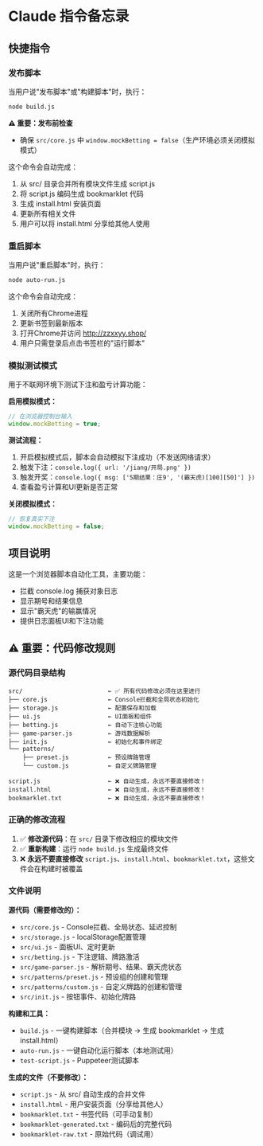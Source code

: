 # Claude 指令备忘录

## 快捷指令

### 发布脚本
当用户说"发布脚本"或"构建脚本"时，执行：
```bash
node build.js
```

**⚠️ 重要：发布前检查**
- 确保 `src/core.js` 中 `window.mockBetting = false`（生产环境必须关闭模拟模式）

这个命令会自动完成：
1. 从 src/ 目录合并所有模块文件生成 script.js
2. 将 script.js 编码生成 bookmarklet 代码
3. 生成 install.html 安装页面
4. 更新所有相关文件
5. 用户可以将 install.html 分享给其他人使用

### 重启脚本
当用户说"重启脚本"时，执行：
```bash
node auto-run.js
```

这个命令会自动完成：
1. 关闭所有Chrome进程
2. 更新书签到最新版本
3. 打开Chrome并访问 http://zzxxyy.shop/
4. 用户只需登录后点击书签栏的"运行脚本"

### 模拟测试模式
用于不联网环境下测试下注和盈亏计算功能：

**启用模拟模式：**
```javascript
// 在浏览器控制台输入
window.mockBetting = true;
```

**测试流程：**
1. 开启模拟模式后，脚本会自动模拟下注成功（不发送网络请求）
2. 触发下注：`console.log({ url: '/jiang/开局.png' })`
3. 触发开奖：`console.log({ msg: ['5期结果：庄9', '(霸天虎)[100][50]'] })`
4. 查看盈亏计算和UI更新是否正常

**关闭模拟模式：**
```javascript
// 恢复真实下注
window.mockBetting = false;
```

## 项目说明

这是一个浏览器脚本自动化工具，主要功能：
- 拦截 console.log 捕获对象日志
- 显示期号和结果信息
- 显示"霸天虎"的输赢情况
- 提供日志面板UI和下注功能

## ⚠️ 重要：代码修改规则

### 源代码目录结构
```
src/                        ← ✅ 所有代码修改必须在这里进行
├── core.js                 ← Console拦截和全局状态初始化
├── storage.js              ← 配置保存和加载
├── ui.js                   ← UI面板和组件
├── betting.js              ← 自动下注核心功能
├── game-parser.js          ← 游戏数据解析
├── init.js                 ← 初始化和事件绑定
└── patterns/
    ├── preset.js           ← 预设牌路管理
    └── custom.js           ← 自定义牌路管理

script.js                   ← ❌ 自动生成，永远不要直接修改！
install.html                ← ❌ 自动生成，永远不要直接修改！
bookmarklet.txt             ← ❌ 自动生成，永远不要直接修改！
```

### 正确的修改流程
1. ✅ **修改源代码**：在 `src/` 目录下修改相应的模块文件
2. ✅ **重新构建**：运行 `node build.js` 生成最终文件
3. ❌ **永远不要直接修改** `script.js`、`install.html`、`bookmarklet.txt`，这些文件会在构建时被覆盖

### 文件说明

**源代码（需要修改的）：**
- `src/core.js` - Console拦截、全局状态、延迟控制
- `src/storage.js` - localStorage配置管理
- `src/ui.js` - 面板UI、定时更新
- `src/betting.js` - 下注逻辑、牌路激活
- `src/game-parser.js` - 解析期号、结果、霸天虎状态
- `src/patterns/preset.js` - 预设组的创建和管理
- `src/patterns/custom.js` - 自定义牌路的创建和管理
- `src/init.js` - 按钮事件、初始化牌路

**构建和工具：**
- `build.js` - 一键构建脚本（合并模块 → 生成 bookmarklet → 生成 install.html）
- `auto-run.js` - 一键自动化运行脚本（本地测试用）
- `test-script.js` - Puppeteer测试脚本

**生成的文件（不要修改）：**
- `script.js` - 从 src/ 自动生成的合并文件
- `install.html` - 用户安装页面（分享给其他人）
- `bookmarklet.txt` - 书签代码（可手动复制）
- `bookmarklet-generated.txt` - 编码后的完整代码
- `bookmarklet-raw.txt` - 原始代码（调试用）
